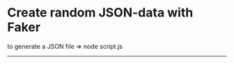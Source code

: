 Create random JSON-data with Faker 
=========================
   
to generate a JSON file => node script.js 

------------------------------------

